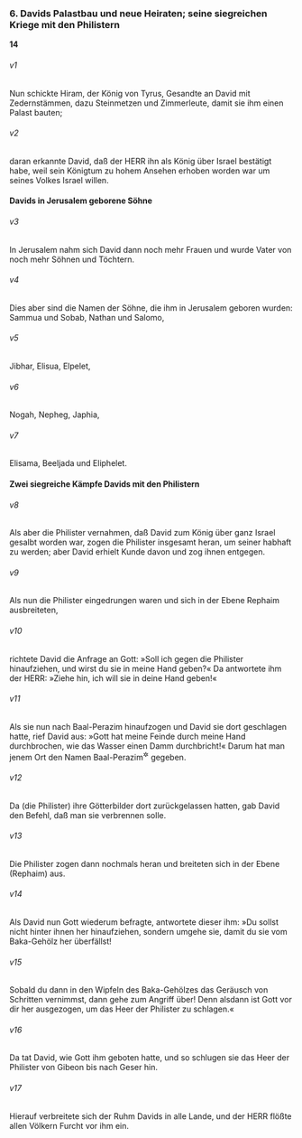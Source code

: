### 6. Davids Palastbau und neue Heiraten; seine siegreichen Kriege mit den Philistern

__14__

###### v1
Nun schickte Hiram, der König von Tyrus, Gesandte an David mit Zedernstämmen, dazu Steinmetzen und Zimmerleute, damit sie ihm einen Palast bauten;

###### v2
daran erkannte David, daß der HERR ihn als König über Israel bestätigt habe, weil sein Königtum zu hohem Ansehen erhoben worden war um seines Volkes Israel willen.

#### Davids in Jerusalem geborene Söhne


###### v3
In Jerusalem nahm sich David dann noch mehr Frauen und wurde Vater von noch mehr Söhnen und Töchtern.

###### v4
Dies aber sind die Namen der Söhne, die ihm in Jerusalem geboren wurden: Sammua und Sobab, Nathan und Salomo,

###### v5
Jibhar, Elisua, Elpelet,

###### v6
Nogah, Nepheg, Japhia,

###### v7
Elisama, Beeljada und Eliphelet.

#### Zwei siegreiche Kämpfe Davids mit den Philistern


###### v8
Als aber die Philister vernahmen, daß David zum König über ganz Israel gesalbt worden war, zogen die Philister insgesamt heran, um seiner habhaft zu werden; aber David erhielt Kunde davon und zog ihnen entgegen.

###### v9
Als nun die Philister eingedrungen waren und sich in der Ebene Rephaim ausbreiteten,

###### v10
richtete David die Anfrage an Gott: »Soll ich gegen die Philister hinaufziehen, und wirst du sie in meine Hand geben?« Da antwortete ihm der HERR: »Ziehe hin, ich will sie in deine Hand geben!«

###### v11
Als sie nun nach Baal-Perazim hinaufzogen und David sie dort geschlagen hatte, rief David aus: »Gott hat meine Feinde durch meine Hand durchbrochen, wie das Wasser einen Damm durchbricht!« Darum hat man jenem Ort den Namen Baal-Perazim<sup title="d.h. Ort der Durchbrüche">&#x2732;</sup>
 gegeben.

###### v12
Da (die Philister) ihre Götterbilder dort zurückgelassen hatten, gab David den Befehl, daß man sie verbrennen solle.


###### v13
Die Philister zogen dann nochmals heran und breiteten sich in der Ebene (Rephaim) aus.

###### v14
Als David nun Gott wiederum befragte, antwortete dieser ihm: »Du sollst nicht hinter ihnen her hinaufziehen, sondern umgehe sie, damit du sie vom Baka-Gehölz her überfällst!

###### v15
Sobald du dann in den Wipfeln des Baka-Gehölzes das Geräusch von Schritten vernimmst, dann gehe zum Angriff über! Denn alsdann ist Gott vor dir her ausgezogen, um das Heer der Philister zu schlagen.«

###### v16
Da tat David, wie Gott ihm geboten hatte, und so schlugen sie das Heer der Philister von Gibeon bis nach Geser hin.

###### v17
Hierauf verbreitete sich der Ruhm Davids in alle Lande, und der HERR flößte allen Völkern Furcht vor ihm ein.